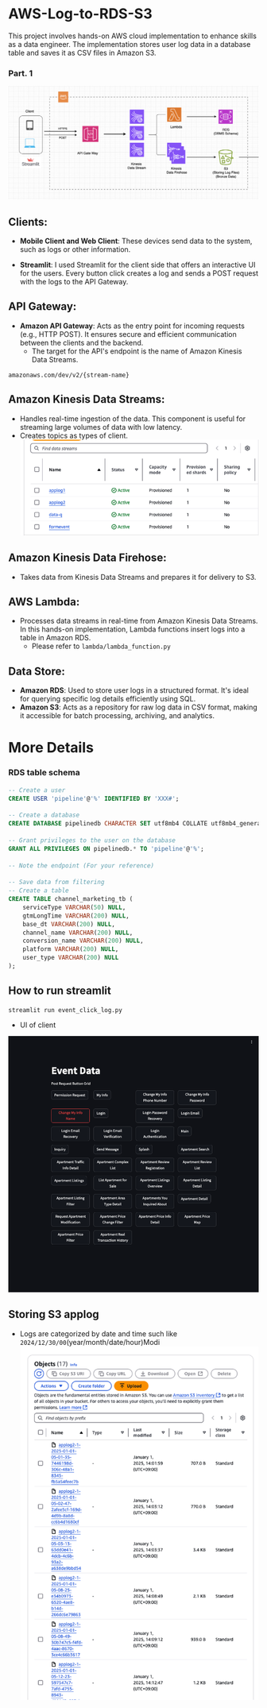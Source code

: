 # AWS-Log-to-RDS-S3
 This project involves hands-on AWS cloud implementation to enhance skills as a data engineer. The implementation stores user log data in a database table and saves it as CSV files in Amazon S3.

### Part. 1
![](images/data-collect.png)


## Clients:

- **Mobile Client and Web Client**: These devices send data to the system, such as logs or other information.

- **Streamlit**: I used Streamlit for the client side that offers an interactive UI for the users. Every button click creates a log and sends a POST request with the logs to the API Gateway.

## API Gateway:

- **Amazon API Gateway**: Acts as the entry point for incoming requests (e.g., HTTP POST). It ensures secure and efficient communication between the clients and the backend.
  - The target for the API's endpoint is the name of Amazon Kinesis Data Streams.
```
amazonaws.com/dev/v2/{stream-name}
```

## Amazon Kinesis Data Streams:

- Handles real-time ingestion of the data. This component is useful for streaming large volumes of data with low latency.
- Creates topics as types of client.
![](images/kinesis-list.png)
## Amazon Kinesis Data Firehose:

- Takes data from Kinesis Data Streams and prepares it for delivery to S3.

## AWS Lambda:

- Processes data streams in real-time from Amazon Kinesis Data Streams. In this hands-on implementation, Lambda functions insert logs into a table in Amazon RDS.
    - Please refer to `lambda/lambda_function.py`
## Data Store:

- **Amazon RDS**: Used to store user logs in a structured format. It's ideal for querying specific log details efficiently using SQL.
- **Amazon S3**: Acts as a repository for raw log data in CSV format, making it accessible for batch processing, archiving, and analytics.


# More Details

### RDS table schema
```sql
-- Create a user
CREATE USER 'pipeline'@'%' IDENTIFIED BY 'XXX#';

-- Create a database
CREATE DATABASE pipelinedb CHARACTER SET utf8mb4 COLLATE utf8mb4_general_ci;

-- Grant privileges to the user on the database
GRANT ALL PRIVILEGES ON pipelinedb.* TO 'pipeline'@'%';

-- Note the endpoint (For your reference)

-- Save data from filtering
-- Create a table
CREATE TABLE channel_marketing_tb (
    serviceType VARCHAR(50) NULL,
    gtmLongTime VARCHAR(200) NULL,
    base_dt VARCHAR(200) NULL,
    channel_name VARCHAR(200) NULL,
    conversion_name VARCHAR(200) NULL,
    platform VARCHAR(200) NULL,
    user_type VARCHAR(200) NULL
);
```

## How to run streamlit

```
streamlit run event_click_log.py
```
- UI of client

![](images/streamlit_log_generator.png)

## Storing S3 applog
- Logs are categorized by date and time such like `2024/12/30/00`(year/month/date/hour)Modi
![](images/s3-applog.png)